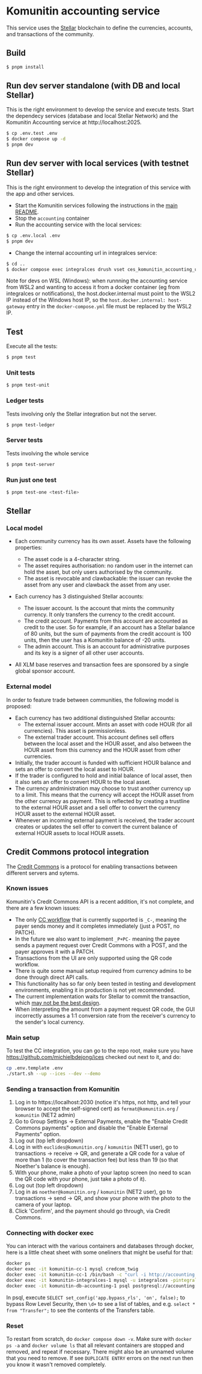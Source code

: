# Komunitin accounting service

This service uses the [Stellar](https://stellar.org) blockchain to define the currencies, accounts, and transactions of the community.

## Build
```bash
$ pnpm install
```

## Run dev server standalone (with DB and local Stellar)
This is the right environment to develop the service and execute tests. Start the dependecy services (database and local Stellar Network) and the Komunitin Accounting service at http://localhost:2025.
```bash
$ cp .env.test .env
$ docker compose up -d
$ pnpm dev
```

## Run dev server with local services (with testnet Stellar)
This is the right environment to develop the integration of this service with the app and other services. 
- Start the Komunitin services following the instructions in the [main README](../README.md).
- Stop the `accounting` container
- Run the accounting service with the local services:
```bash
$ cp .env.local .env
$ pnpm dev
```
- Change the internal accounting url in integralces service:
```bash
$ cd ..
$ docker compose exec integralces drush vset ces_komunitin_accounting_url_internal http://host.docker.internal:2025 
```

Note for devs on WSL (Windows): when runnning the accounting service from WSL2 and wanting to access it from a docker container (eg from integralces or notifications), the host.docker.internal must point to the WSL2 IP instead of the Windows host IP, so the `host.docker.internal: host-gateway` entry in the `docker-compose.yml` file must be replaced by the WSL2 IP.

## Test
Execute all the tests:
```bash
$ pnpm test
```
### Unit tests
```bash
$ pnpm test-unit
```

### Ledger tests
Tests involving only the Stellar integration but not the server.
```bash
$ pnpm test-ledger
```
### Server tests
Tests involving the whole service
```bash
$ pnpm test-server
```

### Run just one test
```bash
$ pnpm test-one <test-file>
```

## Stellar


### Local model
 - Each community currency has its own asset. Assets have the following properties:
   - The asset code is a 4-character string.
   - The asset requires authorisation: no random user in the internet can hold the asset, but only users authorised by the community.
   - The asset is revocable and clawbackable: the issuer can revoke the asset from any user and clawback the asset from any user.

 - Each currency has 3 distinguished Stellar accounts:
   - The issuer account. Is the account that mints the community currency. It only transfers the currency to the credit account.
   - The credit account. Payments from this account are accounted as credit to the user. So for example, if an account has a Stellar balance of 80 units, but the sum of payments from the credit account is 100 units, then the user has a Komunitin balance of -20 units.
   - The admin account. This is an account for administrative purposes and its key is a signer of all other user accounts.

- All XLM base reserves and transaction fees are sponsored by a single global sponsor account.

### External model
In order to feature trade between communities, the following model is proposed:
  - Each currency has two additional distinguished Stellar accounts:
    - The external issuer account. Mints an asset with code HOUR (for all currencies). This asset is permissionless.
    - The external trader account. This account defines sell offers between the local asset and the HOUR asset, and also between the HOUR asset from this currency and the HOUR asset from other currencies.
  - Initially, the trader account is funded with sufficient HOUR balance and sets an offer to convert the local asset to HOUR.
  - If the trader is configured to hold and initial balance of local asset, then it also sets an offer to convert HOUR to the local asset.
  - The currency andministration may choose to trust another currency up to a limit. This means that the currency will accept the HOUR asset from the other currency as payment. This is reflected by creating a trustline to the external HOUR asset and a sell offer to convert the currency HOUR asset to the external HOUR asset.
  - Whenever an incoming external payment is received, the trader account creates or updates the sell offer to convert the current balance of external HOUR assets to local HOUR assets.

## Credit Commons protocol integration
The [Credit Commons](https://creditcommons.net/) is a protocol for enabling transactions between different servers and sytems.

### Known issues
Komunitin's Credit Commons API is a recent addition, it's not complete, and there are a few known issues:
* The only [CC workflow](https://gitlab.com/credit-commons/cc-node/-/blob/0.9.x/doc/developers.md?ref_type=heads#workflow) that is currently supported is `_C-`, meaning the payer sends money and it completes immediately (just a POST, no PATCH).
* In the future we also want to implement `_P+PC-` meaning the payee sends a payment request over Credit Commons with a POST, and the payer approves it with a PATCH.
* Transactions from the UI are only supported using the QR code workflow.
* There is quite some manual setup required from currency admins to be done through direct API calls.
* This functionality has so far only been tested in testing and development environments, enabling it in production is not yet recommended.
* The current implementation waits for Stellar to commit the transaction, which [may not be the best design](https://github.com/komunitin/komunitin/pull/367#discussion_r2032891494).
* When interpreting the amount from a payment request QR code, the GUI incorrectly assumes a 1:1 conversion rate from the receiver's currency to the sender's local currency.

### Main setup
To test the CC integration, you can go to the repo root, make sure you have https://github.com/michielbdejong/ices checked out next to it, and do:
```sh
cp .env.template .env
./start.sh --up --ices --dev --demo
```

### Sending a transaction from Komunitin
1. Log in to https://localhost:2030 (notice it's https, not http, and tell your browser to accept the self-signed cert) as `fermat@komunitin.org` / `komunitin` (NET2 admin)
2. Go to Group Settings -> External Payments, enable the "Enable Credit Commons payments" option and disable the "Enable External Payments" option.
3. Log out (top left dropdown)
4. Log in with `euclides@komunitin.org` / `komunitin` (NET1 user), go to transactions -> receive -> QR, and generate a QR code for a value of more than 1 (to cover the transaction fee) but less than 19 (so that Noether's balance is enough).
5. With your phone, make a photo of your laptop screen (no need to scan the QR code with your phone, just take a photo of it).
6. Log out (top left dropdown)
7. Log in as `noether@komunitin.org` / `komunitin` (NET2 user), go to transactions -> send -> QR, and show your phone with the photo to the camera of your laptop.
8. Click 'Confirm', and the payment should go through, via Credit Commons.

### Connecting with docker exec
You can interact with the various containers and databases through docker, here is a little cheat sheet with some oneliners that might be useful for that:
```sh
docker ps
docker exec -it komunitin-cc-1 mysql credcom_twig
docker exec -it komunitin-cc-1 /bin/bash -c "curl -i http://accounting:2025/"
docker exec -it komunitin-integralces-1 mysql -u integralces -pintegralces -h komunitin-db-integralces-1 integralces
docker exec -it komunitin-db-accounting-1 psql postgresql://accounting:accounting@localhost:5432/accounting
```
In psql, execute `SELECT set_config('app.bypass_rls', 'on', false);` to bypass Row Level Security, then `\d+` to see a list of tables, and e.g. `select * from "Transfer";` to see the contents of the Transfers table.

### Reset
To  restart from scratch, do `docker compose down -v`. Make sure with `docker ps -a` and `docker volume ls` that all relevant containers are stopped and removed, and repeat if necessary. There might also be an unnamed volume that you need to remove. If see `DUPLICATE ENTRY` errors on the next run then you know it wasn't removed completely.